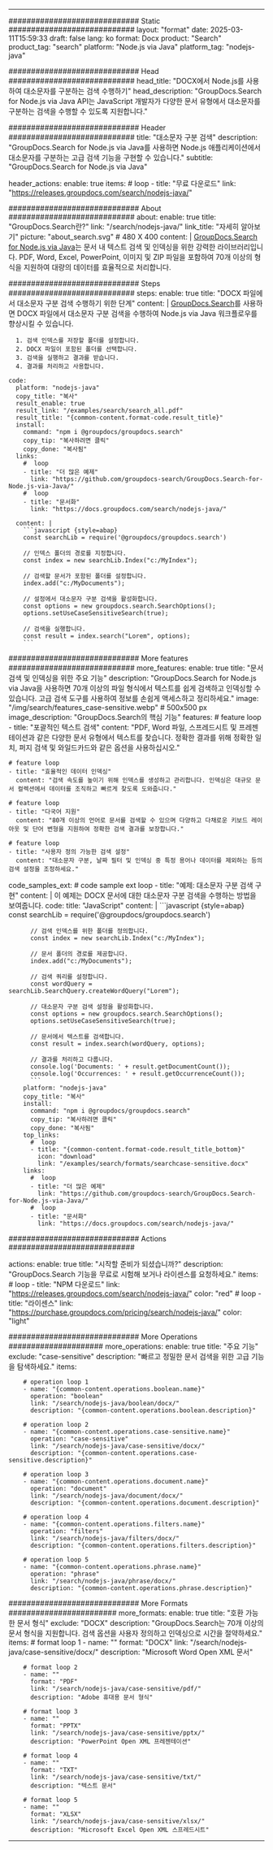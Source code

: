 
---
############################# Static ############################
layout: "format"
date:  2025-03-11T15:59:33
draft: false
lang: ko
format: Docx
product: "Search"
product_tag: "search"
platform: "Node.js via Java"
platform_tag: "nodejs-java"

############################# Head ############################
head_title: "DOCX에서 Node.js를 사용하여 대소문자를 구분하는 검색 수행하기"
head_description: "GroupDocs.Search for Node.js via Java API는 JavaScript 개발자가 다양한 문서 유형에서 대소문자를 구분하는 검색을 수행할 수 있도록 지원합니다."

############################# Header ############################
title: "대소문자 구분 검색" 
description: "GroupDocs.Search for Node.js via Java를 사용하면 Node.js 애플리케이션에서 대소문자를 구분하는 고급 검색 기능을 구현할 수 있습니다."
subtitle: "GroupDocs.Search for Node.js via Java" 

header_actions:
  enable: true
  items:
    #  loop
    - title: "무료 다운로드"
      link: "https://releases.groupdocs.com/search/nodejs-java/"
      
############################# About ############################
about:
    enable: true
    title: "GroupDocs.Search란?"
    link: "/search/nodejs-java/"
    link_title: "자세히 알아보기"
    picture: "about_search.svg" # 480 X 400
    content: |
       [GroupDocs.Search for Node.js via Java](/search/nodejs-java/)는 문서 내 텍스트 검색 및 인덱싱을 위한 강력한 라이브러리입니다. PDF, Word, Excel, PowerPoint, 이미지 및 ZIP 파일을 포함하여 70개 이상의 형식을 지원하여 대량의 데이터를 효율적으로 처리합니다.

############################# Steps ############################
steps:
    enable: true
    title: "DOCX 파일에서 대소문자 구분 검색 수행하기 위한 단계"
    content: |
      [GroupDocs.Search](/search/nodejs-java/)를 사용하면 DOCX 파일에서 대소문자 구분 검색을 수행하여 Node.js via Java 워크플로우를 향상시킬 수 있습니다.
      
      1. 검색 인덱스를 저장할 폴더를 설정합니다.
      2. DOCX 파일이 포함된 폴더를 선택합니다.
      3. 검색을 실행하고 결과를 받습니다.
      4. 결과를 처리하고 사용합니다.
   
    code:
      platform: "nodejs-java"
      copy_title: "복사"
      result_enable: true
      result_link: "/examples/search/search_all.pdf"
      result_title: "{common-content.format-code.result_title}"
      install:
        command: "npm i @groupdocs/groupdocs.search"
        copy_tip: "복사하려면 클릭"
        copy_done: "복사됨"
      links:
        #  loop
        - title: "더 많은 예제"
          link: "https://github.com/groupdocs-search/GroupDocs.Search-for-Node.js-via-Java/"
        #  loop
        - title: "문서화"
          link: "https://docs.groupdocs.com/search/nodejs-java/"
          
      content: |
        ```javascript {style=abap}
        const searchLib = require('@groupdocs/groupdocs.search')

        // 인덱스 폴더의 경로를 지정합니다.
        const index = new searchLib.Index("c:/MyIndex");

        // 검색할 문서가 포함된 폴더를 설정합니다.
        index.add("c:/MyDocuments");

        // 설정에서 대소문자 구분 검색을 활성화합니다.
        const options = new groupdocs.search.SearchOptions();
        options.setUseCaseSensitiveSearch(true);

        // 검색을 실행합니다.
        const result = index.search("Lorem", options);
        ```            

############################# More features ############################
more_features:
  enable: true
  title: "문서 검색 및 인덱싱을 위한 주요 기능"
  description: "GroupDocs.Search for Node.js via Java을 사용하면 70개 이상의 파일 형식에서 텍스트를 쉽게 검색하고 인덱싱할 수 있습니다. 고급 검색 도구를 사용하여 정보를 손쉽게 액세스하고 정리하세요."
  image: "/img/search/features_case-sensitive.webp" # 500x500 px
  image_description: "GroupDocs.Search의 핵심 기능"
  features:
    # feature loop
    - title: "포괄적인 텍스트 검색"
      content: "PDF, Word 파일, 스프레드시트 및 프레젠테이션과 같은 다양한 문서 유형에서 텍스트를 찾습니다. 정확한 결과를 위해 정확한 일치, 퍼지 검색 및 와일드카드와 같은 옵션을 사용하십시오."

    # feature loop
    - title: "효율적인 데이터 인덱싱"
      content: "검색 속도를 높이기 위해 인덱스를 생성하고 관리합니다. 인덱싱은 대규모 문서 컬렉션에서 데이터를 조직하고 빠르게 찾도록 도와줍니다."

    # feature loop
    - title: "다국어 지원"
      content: "80개 이상의 언어로 문서를 검색할 수 있으며 다양하고 다채로운 키보드 레이아웃 및 단어 변형을 지원하여 정확한 검색 결과를 보장합니다."

    # feature loop
    - title: "사용자 정의 가능한 검색 설정"
      content: "대소문자 구분, 날짜 필터 및 인덱싱 중 특정 용어나 데이터를 제외하는 등의 검색 설정을 조정하세요."
      
  code_samples_ext:
    # code sample ext loop
    - title: "예제: 대소문자 구분 검색 구현"
      content: |
        이 예제는 DOCX 문서에 대한 대소문자 구분 검색을 수행하는 방법을 보여줍니다.
      code:
        title: "JavaScript"
        content: |
          ```javascript {style=abap}
          const searchLib = require('@groupdocs/groupdocs.search')
          
          // 검색 인덱스를 위한 폴더를 정의합니다.
          const index = new searchLib.Index("c:/MyIndex");
              
          // 문서 폴더의 경로를 제공합니다.
          index.add("c:/MyDocuments");

          // 검색 쿼리를 설정합니다.
          const wordQuery = searchLib.SearchQuery.createWordQuery("Lorem");

          // 대소문자 구분 검색 설정을 활성화합니다.
          const options = new groupdocs.search.SearchOptions();
          options.setUseCaseSensitiveSearch(true);

          // 문서에서 텍스트를 검색합니다.
          const result = index.search(wordQuery, options);
          
          // 결과를 처리하고 다룹니다.
          console.log('Documents: ' + result.getDocumentCount());
          console.log('Occurrences: ' + result.getOccurrenceCount());
          ```
        platform: "nodejs-java"
        copy_title: "복사"
        install:
          command: "npm i @groupdocs/groupdocs.search"
          copy_tip: "복사하려면 클릭"
          copy_done: "복사됨"
        top_links:
          #  loop
          - title: "{common-content.format-code.result_title_bottom}"
            icon: "download"
            link: "/examples/search/formats/searchcase-sensitive.docx"
        links:
          #  loop
          - title: "더 많은 예제"
            link: "https://github.com/groupdocs-search/GroupDocs.Search-for-Node.js-via-Java/"
          #  loop
          - title: "문서화"
            link: "https://docs.groupdocs.com/search/nodejs-java/"
            

            


############################# Actions ############################

actions:
  enable: true
  title: "시작할 준비가 되셨습니까?"
  description: "GroupDocs.Search 기능을 무료로 시험해 보거나 라이센스를 요청하세요."
  items:
    #  loop
    - title: "NPM 다운로드"
      link: "https://releases.groupdocs.com/search/nodejs-java/"
      color: "red"
        #  loop
    - title: "라이센스"
      link: "https://purchase.groupdocs.com/pricing/search/nodejs-java/"
      color: "light"


############################# More Operations #####################
more_operations:
    enable: true
    title: "주요 기능"
    exclude: "case-sensitive"
    description: "빠르고 정밀한 문서 검색을 위한 고급 기능을 탐색하세요."
    items: 
          
        # operation loop 1
        - name: "{common-content.operations.boolean.name}"
          operation: "boolean"
          link: "/search/nodejs-java/boolean/docx/"
          description: "{common-content.operations.boolean.description}"

        # operation loop 2
        - name: "{common-content.operations.case-sensitive.name}"
          operation: "case-sensitive"
          link: "/search/nodejs-java/case-sensitive/docx/"
          description: "{common-content.operations.case-sensitive.description}"

        # operation loop 3
        - name: "{common-content.operations.document.name}"
          operation: "document"
          link: "/search/nodejs-java/document/docx/"
          description: "{common-content.operations.document.description}"

        # operation loop 4
        - name: "{common-content.operations.filters.name}"
          operation: "filters"
          link: "/search/nodejs-java/filters/docx/"
          description: "{common-content.operations.filters.description}"

        # operation loop 5
        - name: "{common-content.operations.phrase.name}"
          operation: "phrase"
          link: "/search/nodejs-java/phrase/docx/"
          description: "{common-content.operations.phrase.description}"
          
        
          
############################# More Formats ########################
more_formats:
    enable: true
    title: "호환 가능한 문서 형식"
    exclude: "DOCX"
    description: "GroupDocs.Search는 70개 이상의 문서 형식을 지원합니다. 검색 옵션을 사용자 정의하고 인덱싱으로 시간을 절약하세요."
    items: 
        # format loop 1
        - name: ""
          format: "DOCX"
          link: "/search/nodejs-java/case-sensitive/docx/"
          description: "Microsoft Word Open XML 문서"
          
        # format loop 2
        - name: ""
          format: "PDF"
          link: "/search/nodejs-java/case-sensitive/pdf/"
          description: "Adobe 휴대용 문서 형식"
          
        # format loop 3
        - name: ""
          format: "PPTX"
          link: "/search/nodejs-java/case-sensitive/pptx/"
          description: "PowerPoint Open XML 프레젠테이션"

        # format loop 4
        - name: ""
          format: "TXT"
          link: "/search/nodejs-java/case-sensitive/txt/"
          description: "텍스트 문서"
          
        # format loop 5
        - name: ""
          format: "XLSX"
          link: "/search/nodejs-java/case-sensitive/xlsx/"
          description: "Microsoft Excel Open XML 스프레드시트"
  

---